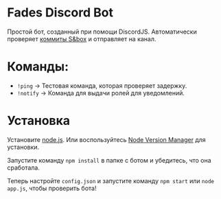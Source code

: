 # Fades Discord Bot
Простой бот, созданный при помощи DiscordJS.
Автоматически проверяет [коммиты S&box]((https://commits.facepunch.com/r/sbox)) и отправляет на канал.

# Команды:
- `!ping` -> Тестовая команда, которая проверяет задержку.
- `!notify` -> Команда для выдачи ролей для уведомлений. 

# Установка
Установите [node.js]((https://nodejs.org/en/download/)).
Или воспользуйтесь [Node Version Manager]((https://github.com/nvm-sh/nvm)) для установки.

Запустите команду `npm install` в папке с ботом и убедитесь, что она сработала.

Теперь настройте `config.json` и запустите команду `npm start` или `node app.js`, чтобы проверить бота!